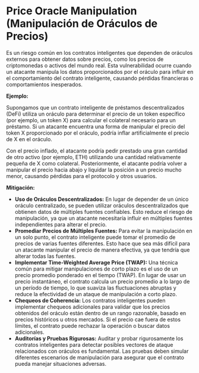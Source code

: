 # Price Oracle Manipulation (Manipulación de Oráculos de Precios)

Es un riesgo común en los contratos inteligentes que dependen de oráculos externos para obtener datos sobre precios, como los precios de criptomonedas o activos del mundo real. Esta vulnerabilidad ocurre cuando un atacante manipula los datos proporcionados por el oráculo para influir en el comportamiento del contrato inteligente, causando pérdidas financieras o comportamientos inesperados.

**Ejemplo:**

Supongamos que un contrato inteligente de préstamos descentralizados (DeFi) utiliza un oráculo para determinar el precio de un token específico (por ejemplo, un token X) para calcular el colateral necesario para un préstamo. Si un atacante encuentra una forma de manipular el precio del token X proporcionado por el oráculo, podría inflar artificialmente el precio de X en el oráculo.

Con el precio inflado, el atacante podría pedir prestado una gran cantidad de otro activo (por ejemplo, ETH) utilizando una cantidad relativamente pequeña de X como colateral. Posteriormente, el atacante podría volver a manipular el precio hacia abajo y liquidar la posición a un precio mucho menor, causando pérdidas para el protocolo y otros usuarios.

**Mitigación:**

* **Uso de Oráculos Descentralizados:** En lugar de depender de un único oráculo centralizado, se pueden utilizar oráculos descentralizados que obtienen datos de múltiples fuentes confiables. Esto reduce el riesgo de manipulación, ya que un atacante necesitaría influir en múltiples fuentes independientes para alterar el precio.
* **Promediar Precios de Múltiples Fuentes:** Para evitar la manipulación en un solo punto, el contrato inteligente puede tomar el promedio de precios de varias fuentes diferentes. Esto hace que sea más difícil para un atacante manipular el precio de manera efectiva, ya que tendría que alterar todas las fuentes.
* **Implementar Time-Weighted Average Price (TWAP):** Una técnica común para mitigar manipulaciones de corto plazo es el uso de un precio promedio ponderado en el tiempo (TWAP). En lugar de usar un precio instantáneo, el contrato calcula un precio promedio a lo largo de un período de tiempo, lo que suaviza las fluctuaciones abruptas y reduce la efectividad de un ataque de manipulación a corto plazo.
* **Chequeos de Coherencia:** Los contratos inteligentes pueden implementar chequeos adicionales para validar que los precios obtenidos del oráculo están dentro de un rango razonable, basado en precios históricos u otros mercados. Si el precio cae fuera de estos límites, el contrato puede rechazar la operación o buscar datos adicionales.
* **Auditorías y Pruebas Rigurosas:** Auditar y probar rigurosamente los contratos inteligentes para detectar posibles vectores de ataque relacionados con oráculos es fundamental. Las pruebas deben simular diferentes escenarios de manipulación para asegurar que el contrato pueda manejar situaciones adversas.
